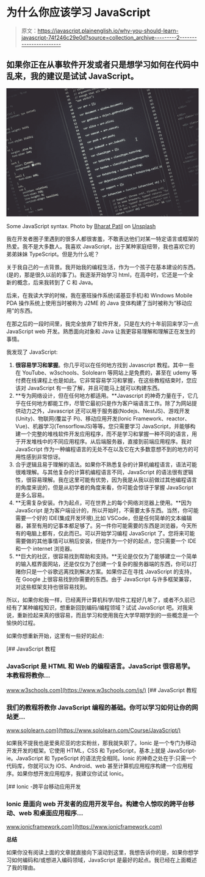 # 为什么你应该学习 JavaScript

> 原文：<https://javascript.plainenglish.io/why-you-should-learn-javascript-74f246c29e0d?source=collection_archive---------2----------------------->

## 如果你正在从事软件开发或者只是想学习如何在代码中乱来，我的建议是试试 JavaScript。

![](img/af850eb62a90d1ec514da3a7223cc81c.png)

Some JavaScript syntax. Photo by [Bharat Patil](https://unsplash.com/@bharat_patil_photography?utm_source=unsplash&utm_medium=referral&utm_content=creditCopyText) on [Unsplash](https://unsplash.com/s/photos/javascript?utm_source=unsplash&utm_medium=referral&utm_content=creditCopyText)

我在开发者圈子里遇到的很多人都很害羞，不敢表达他们对某一特定语言或框架的热爱。我不是大多数人。我喜欢 JavaScript，出于某种家庭纽带，我也喜欢它的弟弟妹妹 TypeScript。但是为什么呢？

关于我自己的一点背景。我开始我的编程生活，作为一个孩子在基本建设的东西。(是的，那是很久以前的事了)。我逐渐开始学习 html，在高中时，它还是一个全新的概念，后来我转到了 C 和 Java。

后来，在我读大学的时候，我在塞班操作系统(诺基亚手机)和 Windows Mobile PDA 操作系统上使用当时被称为 J2ME 的 Java 变体构建了当时被称为“移动应用”的东西。

在那之后的一段时间里，我完全放弃了软件开发，只是在大约十年前回来学习一点 JavaScript web 开发。熟悉面向对象和 Java 让我更容易理解和理解正在发生的事情。

我发现了 JavaScript:

1.  **很容易学习和掌握**。你几乎可以在任何地方找到 Javascript 教程。其中一些在 YouTube、w3schools、Sololearn 等网站上是免费的，甚至在 udemy 等付费在线课程上也是如此。它非常容易学习和掌握，在这些教程结束时，您应该对 JavaScript 有一些了解，并且可能马上就可以构建东西。
2.  **专为网络设计，但在任何地方都适用。**Javascript 的神奇力量在于，它几乎在任何地方都能工作，尽管它最初只是作为客户端语言工作。除了为网站提供动力之外，Javascript 还可以用于服务器(Nodejs、NestJS)、游戏开发(Unity)、物联网(覆盆子 Pi)、移动应用开发(Ionic Framework、reactor、Vue)、机器学习(TensorflowJS)等等。您只需要学习 JavaScript，并能够构建一个完整的堆栈软件开发应用程序，而不是学习和掌握一种不同的语言，用于开发堆栈中的不同应用程序。从后端服务器，直接到前端应用程序。我对 JavaScript 作为一种编程语言的无处不在以及它在大多数意想不到的地方的可用性感到非常惊讶。
3.  合乎逻辑且易于理解的语法。如果你不熟悉复杂的计算机编程语言，语法可能很难理解。与其他复杂的计算机编程语言不同，JavaScript 的语法很有逻辑性，很容易理解。我在这里可能有优势，因为我是从我以前做过其他编程语言的角度来说的，但是从初学者的角度来看，你可能会惊讶于掌握 JavaScript 是多么容易。
4.  **无需复杂安装。作为起点，可在世界上的每个网络浏览器上使用。**因为 JavaScript 是为客户端设计的，所以开始时，不需要太多东西。当然，你可能需要一个好的 IDE(集成开发环境),比如 VSCode，但是任何简单的文本编辑器，甚至有用的记事本都足够了。另一件你可能需要的东西是浏览器，今天所有的电脑上都有，仅此而已。可以开始学习编程 JavaScript 了。您将来可能需要做的其他事情可以稍后安装，但是作为一个好的起点，您只需要一个 IDE 和一个 internet 浏览器。
5.  **巨大的社区，很容易找到帮助和支持。**无论是仅仅为了能够建立一个简单的输入框界面网站，还是仅仅为了创建一个复杂的服务器端的东西，你可以打赌你只是一个谷歌远离找到解决方案。如果你正在寻找 JavaScript 的支持，在 Google 上很容易找到你需要的东西。由于 JavaScript 与许多框架兼容，对这些框架支持也很容易找到。

所以，如果你和我一样，已经离开计算机科学/软件工程好几年了，或者不久前已经有了某种编程知识，想重新回到编码/编程领域？试试 JavaScript 吧。对我来说，重新捡起来真的很容易，而且学习和使用我在大学早期学到的一些概念是一个愉快的过程。

如果你想重新开始，这里有一些好的起点:

[](https://www.w3schools.com/js/) [## JavaScript 教程

### JavaScript 是 HTML 和 Web 的编程语言。JavaScript 很容易学。本教程将教你…

www.w3schools.com](https://www.w3schools.com/js/) [](https://www.sololearn.com/Course/JavaScript/) [## JavaScript 教程

### 我们的教程将教你 JavaScript 编程的基础。你可以学习如何让你的网站更…

www.sololearn.com](https://www.sololearn.com/Course/JavaScript/) 

如果我不提我也是爱奥尼亚的忠实粉丝，那我就失职了。Ionic 是一个专门为移动开发开发的框架。它使用 HTML，CSS 和 TypeScript，基本上就是 JavaScript- ie。JavaScript 和 TypeScript 的语法完全相同。Ionic 的神奇之处在于:只需一个代码库，你就可以为 iOS、Android、web 甚至计算机应用程序构建一个应用程序。如果你想开发应用程序，我建议你试试 Ionic。

[](https://www.ionicframework.com) [## Ionic -跨平台移动应用开发

### Ionic 是面向 web 开发者的应用开发平台。构建令人惊叹的跨平台移动、web 和桌面应用程序…

www.ionicframework.com](https://www.ionicframework.com) 

**总结**

如果你没有阅读上面的文章就直接向下滚动到这里，我想告诉你的是，如果你想学习如何编码和/或想进入编码领域，JavaScript 是最好的起点。我已经在上面概述了我的理由。